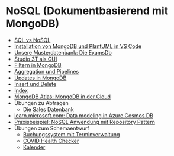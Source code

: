 # NoSQL (Dokumentbasierend mit MongoDB)

<ul>
    <li> <a href="01_Sql_vs_Nosql.md">SQL vs NoSQL</a></li>
    <li> <a href="02_Mongodb_Install.md">Installation von MongoDB und PlantUML in VS Code</a></li>
    <li> <a href="03_MongoDb_Examsdb.md">Unsere Musterdatenbank: Die ExamsDb</a></li>
    <li> <a href="04_Studio3T.md">Studio 3T als GUI</a></li>
    <li> <a href="05_MongoDb_Find.md">Filtern in MongoDB</a></li>
    <li> <a href="07_MongoDb_Aggregate.md">Aggregation und Pipelines</a></li>
    <li> <a href="06_MongoDb_Update.md">Updates in MongoDB</a></li>
    <li> <a href="08_MongoDb_InsertDelete.md">Insert und Delete</a></li>
    <li> <a href="09_MongoDb_Index.md">Index</a></li>
    <li> <a href="10_MongoDb_Atlas.md">MongoDB Atlas: MongoDB in der Cloud</a></li>
    <li>
        Übungen zu Abfragen
        <ul>
            <li><a href="Uebungen/SalesDb/README.md">Die Sales Datenbank</a></li>
        </ul>
    </li>
    <li> <a href="https://learn.microsoft.com/en-us/azure/cosmos-db/nosql/modeling-data">learn.microsoft.com: Data
            modeling in Azure Cosmos DB</a></li>
    <li> <a href="Projekt%20Pruefungsverwaltung">Praxisbeispiel: NoSQL Anwendung mit Repository Pattern</a></li>
    <li>
        Übungen zum Schemaentwurf
        <ul>
            <li><a href="Uebungen%20Modelling/Terminverwaltung.md">Buchungssystem mit Terminverwaltung</a></li>
            <li><a href="Uebungen%20Modelling/HealthChecker.md">COVID Health Checker</a></li>
            <li><a href="Uebungen%20Modelling/Kalender.md">Kalender</a></li>
        </ul>
    </li>
</ul>